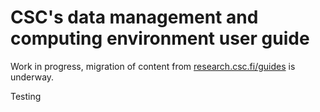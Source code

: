 # CSC's data management and computing environment user guide

Work in progress, migration of content from [research.csc.fi/guides](https://research.csc.fi/guides) is underway.


Testing
